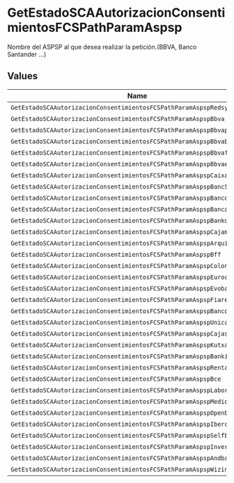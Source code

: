# GetEstadoSCAAutorizacionConsentimientosFCSPathParamAspsp

Nombre del ASPSP al que desea realizar la petición.(BBVA, Banco Santander ...)


## Values

| Name                                                                      | Value                                                                     |
| ------------------------------------------------------------------------- | ------------------------------------------------------------------------- |
| `GetEstadoSCAAutorizacionConsentimientosFCSPathParamAspspRedsys`          | redsys                                                                    |
| `GetEstadoSCAAutorizacionConsentimientosFCSPathParamAspspBbva`            | BBVA                                                                      |
| `GetEstadoSCAAutorizacionConsentimientosFCSPathParamAspspBbvapt`          | BBVAPT                                                                    |
| `GetEstadoSCAAutorizacionConsentimientosFCSPathParamAspspBbvabe`          | BBVABE                                                                    |
| `GetEstadoSCAAutorizacionConsentimientosFCSPathParamAspspBbvafr`          | BBVAFR                                                                    |
| `GetEstadoSCAAutorizacionConsentimientosFCSPathParamAspspBbvaeuk`         | BBVAEUK                                                                   |
| `GetEstadoSCAAutorizacionConsentimientosFCSPathParamAspspCaixabank`       | caixabank                                                                 |
| `GetEstadoSCAAutorizacionConsentimientosFCSPathParamAspspBancSabadell`    | BancSabadell                                                              |
| `GetEstadoSCAAutorizacionConsentimientosFCSPathParamAspspBancosantander`  | bancosantander                                                            |
| `GetEstadoSCAAutorizacionConsentimientosFCSPathParamAspspBancamarch`      | bancamarch                                                                |
| `GetEstadoSCAAutorizacionConsentimientosFCSPathParamAspspBankoa`          | bankoa                                                                    |
| `GetEstadoSCAAutorizacionConsentimientosFCSPathParamAspspCajamar`         | cajamar                                                                   |
| `GetEstadoSCAAutorizacionConsentimientosFCSPathParamAspspArquia`          | arquia                                                                    |
| `GetEstadoSCAAutorizacionConsentimientosFCSPathParamAspspBff`             | BFF                                                                       |
| `GetEstadoSCAAutorizacionConsentimientosFCSPathParamAspspColonya`         | colonya                                                                   |
| `GetEstadoSCAAutorizacionConsentimientosFCSPathParamAspspEurocajarural`   | eurocajarural                                                             |
| `GetEstadoSCAAutorizacionConsentimientosFCSPathParamAspspEvobanco`        | evobanco                                                                  |
| `GetEstadoSCAAutorizacionConsentimientosFCSPathParamAspspFiarebancaetica` | fiarebancaetica                                                           |
| `GetEstadoSCAAutorizacionConsentimientosFCSPathParamAspspBancopichincha`  | bancopichincha                                                            |
| `GetEstadoSCAAutorizacionConsentimientosFCSPathParamAspspUnicajabanco`    | unicajabanco                                                              |
| `GetEstadoSCAAutorizacionConsentimientosFCSPathParamAspspCajasur`         | cajasur                                                                   |
| `GetEstadoSCAAutorizacionConsentimientosFCSPathParamAspspKutxabank`       | kutxabank                                                                 |
| `GetEstadoSCAAutorizacionConsentimientosFCSPathParamAspspBankinter`       | bankinter                                                                 |
| `GetEstadoSCAAutorizacionConsentimientosFCSPathParamAspspRenta4`          | renta4                                                                    |
| `GetEstadoSCAAutorizacionConsentimientosFCSPathParamAspspBce`             | BCE                                                                       |
| `GetEstadoSCAAutorizacionConsentimientosFCSPathParamAspspLaboralkutxa`    | laboralkutxa                                                              |
| `GetEstadoSCAAutorizacionConsentimientosFCSPathParamAspspMediolanum`      | mediolanum                                                                |
| `GetEstadoSCAAutorizacionConsentimientosFCSPathParamAspspOpenbank`        | openbank                                                                  |
| `GetEstadoSCAAutorizacionConsentimientosFCSPathParamAspspIbercaja`        | ibercaja                                                                  |
| `GetEstadoSCAAutorizacionConsentimientosFCSPathParamAspspSelfbank`        | selfbank                                                                  |
| `GetEstadoSCAAutorizacionConsentimientosFCSPathParamAspspInversis`        | inversis                                                                  |
| `GetEstadoSCAAutorizacionConsentimientosFCSPathParamAspspAndbank`         | andbank                                                                   |
| `GetEstadoSCAAutorizacionConsentimientosFCSPathParamAspspWizink`          | wizink                                                                    |
